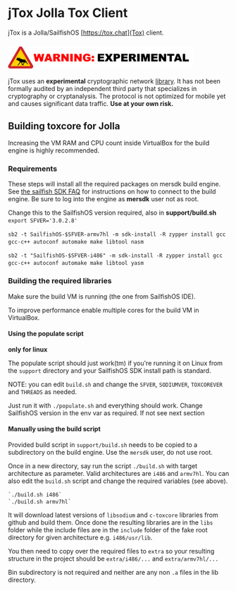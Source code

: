 # jTox Jolla Tox Client

jTox is a Jolla/SailfishOS [https://tox.chat](Tox) client.

### ![Danger: Experimental](https://github.com/TokTok/c-toxcore/raw/master/other/tox-warning.png)

jTox uses an **experimental** cryptographic network [library](https://github.com/TokTok/c-toxcore). It has not been formally audited by an independent third party that specializes in cryptography or cryptanalysis. The protocol is not optimized for mobile yet and causes significant data traffic. **Use at your own risk.**

## Building toxcore for Jolla

Increasing the VM RAM and CPU count inside VirtualBox for the build engine is highly recommended.

### Requirements

These steps will install all the required packages on mersdk build engine.
See [the sailfish SDK FAQ](https://sailfishos.org/develop/sdk-overview/develop-faq/) for instructions on how to connect to the build engine.
Be sure to log into the engine as **mersdk** user not as root.

Change this to the SailfishOS version required, also in **support/build.sh**
`export SFVER='3.0.2.8'`

`sb2 -t SailfishOS-$SFVER-armv7hl -m sdk-install -R zypper install gcc gcc-c++ autoconf automake make libtool nasm`

`sb2 -t "SailfishOS-$SFVER-i486" -m sdk-install -R zypper install gcc gcc-c++ autoconf automake make libtool yasm`

### Building the required libraries

Make sure the build VM is running (the one from SailfishOS IDE).

To improve performance enable multiple cores for the build VM in VirtualBox.

#### Using the populate script

**only for linux**

The populate script should just work(tm) if you're running it on Linux from the `support` directory and your SailfishOS SDK install path is standard.

NOTE: you can edit `build.sh` and change the `SFVER`, `SODIUMVER`, `TOXCOREVER` and `THREADS` as needed.

Just run it with `./populate.sh` and everything should work. Change SailfishOS version in the env var as required. If not see next section

#### Manually using the build script

Provided build script in `support/build.sh` needs to be copied to a subdirectory on the build engine. Use the `mersdk` user, do not use root.

Once in a new directory, say run the script `./build.sh` with target architecture as parameter. Valid architectures are `i486` and `armv7hl`. You can also edit the `build.sh` script and change the required variables (see above).

    `./build.sh i486`
    `./build.sh armv7hl`

It will download latest versions of `libsodium` and `c-toxcore` libraries from github and build them. Once done the resulting libraries are in the `libs` folder while the include files are in the `include` folder of the fake root directory for given architecture e.g. `i486/usr/lib`.

You then need to copy over the required files to `extra` so your resulting structure in the project should be `extra/i486/...` and `extra/armv7hl/...`

Bin subdirectory is not required and neither are any non `.a` files in the lib directory.
